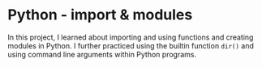 # Python - import & modules

In this project, I learned about importing and using functions and creating
modules in Python. I further practiced using the builtin function
`dir()` and using command line arguments within Python programs.

